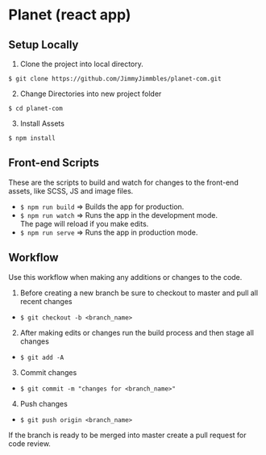 # Planet (react app)

## Setup Locally

1. Clone the project into local directory.

```
$ git clone https://github.com/JimmyJimmbles/planet-com.git
```

2. Change Directories into new project folder

```
$ cd planet-com
```

3. Install Assets

```
$ npm install
```

## Front-end Scripts

These are the scripts to build and watch for changes to the front-end assets, like SCSS, JS and image files.

- `$ npm run build` => Builds the app for production.
- `$ npm run watch` => Runs the app in the development mode.<br>The page will reload if you make edits.<br>
- `$ npm run serve` => Runs the app in production mode.

## Workflow

Use this workflow when making any additions or changes to the code.

1. Before creating a new branch be sure to checkout to master and pull all recent changes

- `$ git checkout -b <branch_name>`

2. After making edits or changes run the build process and then stage all changes

- `$ git add -A`

3. Commit changes

- `$ git commit -m "changes for <branch_name>"`

4. Push changes

- `$ git push origin <branch_name>`

If the branch is ready to be merged into master create a pull request for code review.
